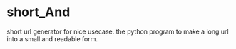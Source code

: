 # short_And
short url generator for nice usecase. the python program to make a long url into a small and readable form.

